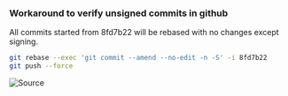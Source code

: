 ### Workaround to verify unsigned commits in github

All commits started from 8fd7b22 will be rebased with no changes except signing.

```bash
git rebase --exec 'git commit --amend --no-edit -n -S' -i 8fd7b22
git push --force
```

![Source](https://stackoverflow.com/questions/41882919/is-there-a-way-to-gpg-sign-all-previous-commits)

